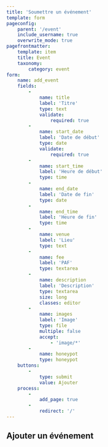 ```yaml
---
title: 'Soumettre un événement'
template: form
pageconfig:
    parent: '/event'
    include_username: true
    overwrite_mode: true
pagefrontmatter:
    template: item
    title: Event
    taxonomy:
        category: event
form:
    name: add_event
    fields:
        -
            name: title
            label: 'Titre'
            type: text
            validate:
                required: true
        -
            name: start_date
            label: 'Date de début'
            type: date
            validate:
                required: true
        -
            name: start_time
            label: 'Heure de début'
            type: time
        -
            name: end_date
            label: 'Date de fin'
            type: date
        -
            name: end_time
            label: 'Heure de fin'
            type: time
        -
            name: venue
            label: 'Lieu'
            type: text
        -
            name: fee
            label: 'PAF'
            type: textarea
        -
            name: description
            label: 'Description'
            type: textarea
            size: long
            classes: editor
        -
            name: images
            label: 'Image'
            type: file
            multiple: false
            accept:
                - 'image/*'
        -
            name: honeypot
            type: honeypot
    buttons:
        -
            type: submit
            value: Ajouter
    process:
        -
            add_page: true
        -
            redirect: '/'
---
```


## Ajouter un événement